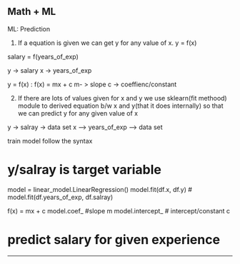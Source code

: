 Math + ML 
------------
ML: Prediction



1. If a equation is given we can get y for any value of x.  y = f(x)

salary = f(years_of_exp)

y -> salary
x -> years_of_exp

y = f(x) : f(x) =  mx + c 
m- > slope
c -> coeffienc/constant


2. If there are lots of values given for x and y we use sklearn(fit methood) module to derived equation b/w x and y(that it does internally)  so that we can predict y for any given value of x




y ->  salray -> data set 
x --> years_of_exp --> data set

train model follow the syntax


# y/salray is target variable

model = linear_model.LinearRegression()
model.fit(df.x,  df.y) # model.fit(df.years_of_exp,  df.salray)


f(x) =  mx + c 
model.coef_ #slope m
model.intercept_ # intercept/constant c


# predict salary for given experience
--------